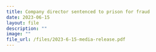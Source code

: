 ```yaml
---
title: Company director sentenced to prison for fraud
date: 2023-06-15
layout: file
description: ""
image: ""
file_url: /files/2023-6-15-media-release.pdf
---
```

